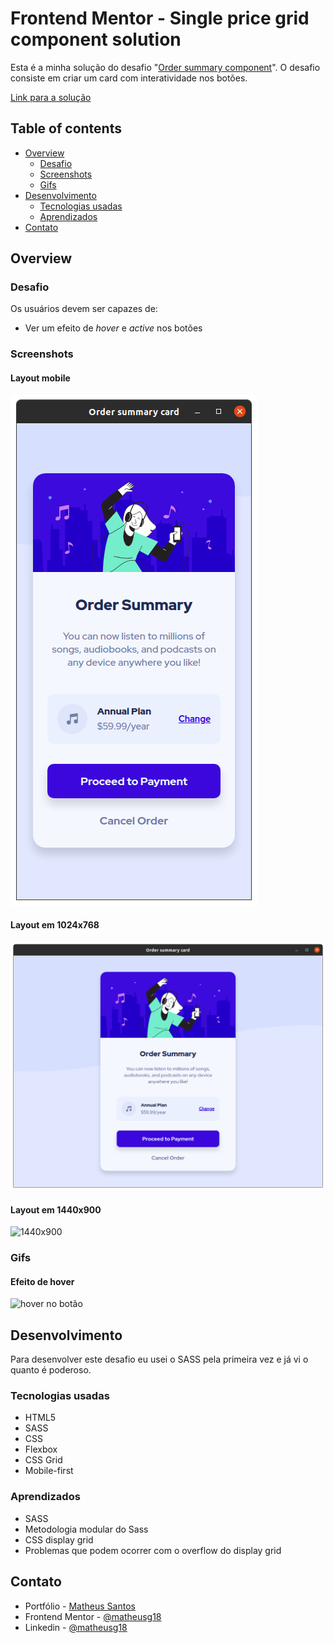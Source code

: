 # Frontend Mentor - Single price grid component solution

Esta é a minha solução do desafio "[Order summary component](https://www.frontendmentor.io/challenges/order-summary-component-QlPmajDUj)". O desafio consiste em criar um card com interatividade nos botões.

[Link para a solução](https://matheusg18.github.io/order-summary-component/)

## Table of contents

- [Overview](#overview)
  - [Desafio](#desafio)
  - [Screenshots](#screenshots)
  - [Gifs](#gifs)
- [Desenvolvimento](#desenvolvimento)
  - [Tecnologias usadas](#tecnologias-usadas)
  - [Aprendizados](#aprendizados)
- [Contato](#contato)

## Overview

### Desafio

Os usuários devem ser capazes de:

- Ver um efeito de _hover_ e _active_ nos botões

### Screenshots

#### Layout mobile

![mobile layout](./resources/mobile.png)

#### Layout em 1024x768

![1024x768](./resources/1024x768.png)

#### Layout em 1440x900

![1440x900](./resources/1440x900.png)

### Gifs

#### Efeito de hover

![hover no botão](./resources/button-hover.gif)

## Desenvolvimento

Para desenvolver este desafio eu usei o SASS pela primeira vez e já vi o quanto é poderoso.

### Tecnologias usadas

- HTML5
- SASS
- CSS
- Flexbox
- CSS Grid
- Mobile-first

### Aprendizados

- SASS
- Metodologia modular do Sass
- CSS display grid
- Problemas que podem ocorrer com o overflow do display grid

## Contato

- Portfólio - [Matheus Santos](https://matheusg18.github.io/)
- Frontend Mentor - [@matheusg18](https://www.frontendmentor.io/profile/matheusg18)
- Linkedin - [@matheusg18](https://www.linkedin.com/in/matheusg18/)

